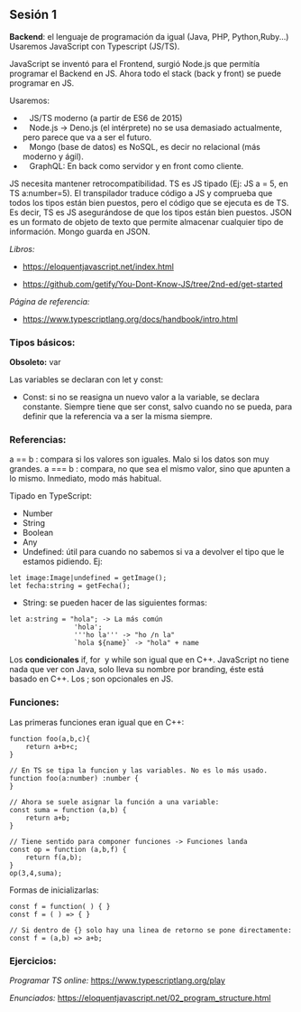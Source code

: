  ## Sesión 1
 
**Backend**: el lenguaje de programación da igual (Java, PHP, Python,Ruby...) Usaremos JavaScript con Typescript (JS/TS).

JavaScript se inventó para el Frontend, surgió Node.js que permitía programar el Backend en JS. Ahora todo el stack (back y front) se puede programar en JS.

Usaremos:
-    JS/TS moderno (a partir de ES6 de 2015)
-    Node.js -> Deno.js (el intérprete) no se usa demasiado actualmente, pero parece que va a ser el futuro.
-    Mongo (base de datos) es NoSQL, es decir no relacional (más moderno y ágil).
-    GraphQL: En back como servidor y en front como cliente.

JS necesita mantener retrocompatibilidad. TS es JS tipado (Ej: JS a = 5, en TS a:number=5).
El transpilador traduce código a JS y comprueba que todos los tipos están bien puestos, pero el código que se ejecuta es de TS. Es decir, TS es JS asegurándose de que los tipos están bien puestos.
JSON es un formato de objeto de texto que permite almacenar cualquier tipo de información. Mongo guarda en JSON.

_Libros:_

- https://eloquentjavascript.net/index.html

- https://github.com/getify/You-Dont-Know-JS/tree/2nd-ed/get-started

_Página de referencia:_

- https://www.typescriptlang.org/docs/handbook/intro.html

### Tipos básicos:
**Obsoleto:** var

Las variables se declaran con let y const:
- Const: si no se reasigna un nuevo valor a la variable, se declara constante. Siempre tiene que ser const, salvo cuando no se pueda, para definir que la referencia va a ser la misma siempre.

### Referencias:
a == b : compara si los valores son iguales. Malo si los datos son muy grandes.
a === b : compara, no que sea el mismo valor, sino que apunten a lo mismo. Inmediato, modo más habitual.

Tipado en TypeScript:
- Number
- String
- Boolean
- Any
- Undefined: útil para cuando no sabemos si va a devolver el tipo que le estamos pidiendo. Ej: 
```
let image:Image|undefined = getImage();
let fecha:string = getFecha();
```
- String: se pueden hacer de las siguientes formas:
```
let a:string = "hola"; -> La más común
                'hola';
                '''ho la''' -> "ho /n la"
                `hola ${name}` -> "hola" + name
```

Los **condicionales** if, for  y while son igual que en C++. JavaScript no tiene nada que ver con Java, solo lleva su nombre por branding, éste está basado en C++. Los ; son opcionales en JS.

### Funciones:
Las primeras funciones eran igual que en C++: 
```
function foo(a,b,c){
    return a+b+c;
}

// En TS se tipa la funcion y las variables. No es lo más usado.
function foo(a:number) :number {
}

// Ahora se suele asignar la función a una variable:
const suma = function (a,b) {
    return a+b;
}

// Tiene sentido para componer funciones -> Funciones landa
const op = function (a,b,f) { 
    return f(a,b);
}
op(3,4,suma);

```

Formas de inicializarlas:
```
const f = function( ) { }
const f = ( ) => { }

// Si dentro de {} solo hay una linea de retorno se pone directamente:
const f = (a,b) => a+b;
```

### Ejercicios:
_Programar TS online:_ https://www.typescriptlang.org/play

_Enunciados:_ https://eloquentjavascript.net/02_program_structure.html
